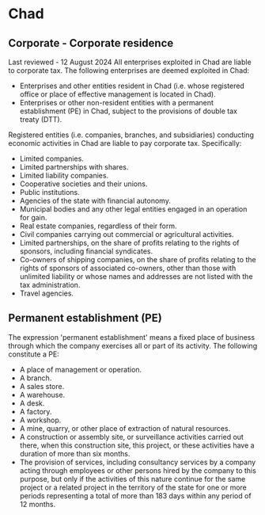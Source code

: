 # Chad
## Corporate - Corporate residence
Last reviewed - 12 August 2024
All enterprises exploited in Chad are liable to corporate tax. The following enterprises are deemed exploited in Chad:
  * Enterprises and other entities resident in Chad (i.e. whose registered office or place of effective management is located in Chad).
  * Enterprises or other non-resident entities with a permanent establishment (PE) in Chad, subject to the provisions of double tax treaty (DTT).


Registered entities (i.e. companies, branches, and subsidiaries) conducting economic activities in Chad are liable to pay corporate tax. Specifically:
  * Limited companies.
  * Limited partnerships with shares.
  * Limited liability companies.
  * Cooperative societies and their unions.
  * Public institutions.
  * Agencies of the state with financial autonomy.
  * Municipal bodies and any other legal entities engaged in an operation for gain.
  * Real estate companies, regardless of their form.
  * Civil companies carrying out commercial or agricultural activities.
  * Limited partnerships, on the share of profits relating to the rights of sponsors, including financial syndicates.
  * Co-owners of shipping companies, on the share of profits relating to the rights of sponsors of associated co-owners, other than those with unlimited liability or whose names and addresses are not listed with the tax administration.
  * Travel agencies.


## Permanent establishment (PE)
The expression 'permanent establishment' means a fixed place of business through which the company exercises all or part of its activity.
The following constitute a PE: 
  * A place of management or operation.
  * A branch.
  * A sales store.
  * A warehouse.
  * A desk.
  * A factory.
  * A workshop.
  * A mine, quarry, or other place of extraction of natural resources.
  * A construction or assembly site, or surveillance activities carried out there, when this construction site, this project, or these activities have a duration of more than six months.
  * The provision of services, including consultancy services by a company acting through employees or other persons hired by the company to this purpose, but only if the activities of this nature continue for the same project or a related project in the territory of the state for one or more periods representing a total of more than 183 days within any period of 12 months.


